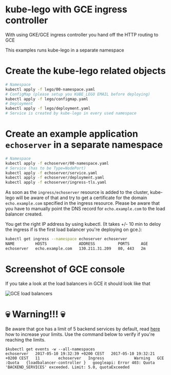 # kube-lego with GCE ingress controller

With using GKE/GCE ingress controller you hand off the HTTP routing to GCE

This examples runs kube-lego in a separate namespace

# Create the kube-lego related objects

```bash
# Namespace
kubectl apply -f lego/00-namespace.yaml
# ConfigMap (please setup you KUBE_LEGO EMAIL before deploying)
kubectl apply -f lego/configmap.yaml 
# Deployment
kubectl apply -f lego/deployment.yaml
# Service is created by kube-lego in every used namespace
```

# Create an example application `echoserver` in a separate namespace

```bash
# Namespace
kubectl apply -f echoserver/00-namespace.yaml
# Service (has to be Type=NodePort)
kubectl apply -f echoserver/service.yaml
kubectl apply -f echoserver/deployment.yaml
kubectl apply -f echoserver/ingress-tls.yaml
```

As soon as the `ingress/echoserver` resource is added to the cluster, kube-lego
will be aware of that and try to get a certificate for the domain
`echo.example.com` specified in the ingress resource. Please be aware that you
have to manually point the DNS record for `echo.example.com` to the load
balancer created.

You get the right IP address by using kubectl. (It takes +/- 10 min to deloy the ingress if is the first load balancer you're deploying on gce.):

```bash
kubectl get ingress --namespace echoserver echoserver
NAME         HOSTS              ADDRESS          PORTS     AGE
echoserver   echo.example.com   130.211.31.209   80, 443   2m
```

# Screenshot of GCE console

If you take a look at the load balancers in GCE it should look like that

![GCE load balancers](gce-lbc.png)

# :skull: Warning!!! :skull:

Be aware that gce has a limit of 5 backend services by default, read [here](https://cloud.google.com/compute/quotas) how to increase your limits. 
Use the command below to verify if you're reaching the limits. 

```
$kubectl get events -w --all-namespaces
echoserver   2017-05-10 19:32:39 +0200 CEST   2017-05-10 19:32:21 +0200 CEST   11        echoserver   Ingress             Warning   GCE :Quota   {loadbalancer-controller }   googleapi: Error 403: Quota 'BACKEND_SERVICES' exceeded. Limit: 5.0, quotaExceeded
```